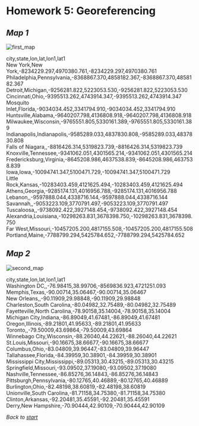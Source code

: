 # Homework 5: Georeferencing

## *Map 1*

![first_map](https://user-images.githubusercontent.com/48948770/56905188-0f914100-6aa0-11e9-9438-eef2c027280f.jpeg)

city,state,lon,lat,lon1,lat1  
New York,New York,-8234229.297,4970380.761,-8234229.297,4970380.761  
Philadelphia,Pennsylvania,-8368867.370,4858182.367,-8368867.370,4858182.367  
Detroit,Michigan,-9256281.822,5223053.530,-9256281.822,5223053.530  
Cincinnati,Ohio,-9395513.262,4743914.347,-9395513.262,4743914.347  
Mosquito Inlet,Florida,-9034034.452,3341794.910,-9034034.452,3341794.910  
Huntsville,Alabama,-9640207.798,4136808.918,-9640207.798,4136808.918  
Milwaukee,Wisconsin,-9765551.805,5330161.389,-9765551.805,5330161.389  
Indianapolis,Indianapolis,-9585289.033,4837830.808,-9585289.033,4837830.808  
Falls of Niagara,,-8816426.314,5319823.739,-8816426.314,5319823.739  
Knoxville,Tennessee,-9341062.051,4301565.214,-9341062.051,4301565.214  
Fredericksburg,Virginia,-8645208.986,4637538.839,-8645208.986,4637538.839  
Iowa,Iowa,-10094741.347,5100471.729,-10094741.347,5100471.729  
Little Rock,Kansas,-10283403.459,4121625.494,-10283403.459,4121625.494  
Athens,Georgia,-9285174.131,4016956.788,-9285174.131,4016956.788  
Lebanon,,-9597888.044,4338716.144,-9597888.044,4338716.144  
Savannah,,-9053223.109,3770791.497,-9053223.109,3770791.497  
Tuscaloosa,,-9738092.422,3927148.454,-9738092.422,3927148.454  
Alexandria,Louisiana,-10298263.831,3678398.750,-10298263.831,3678398.750  
Far West,Missouri,-10457205.200,4817155.508,-10457205.200,4817155.508  
Portland,Maine,-7788799.294,5425784.652,-7788799.294,5425784.652  

## *Map 2*

![second_map](https://user-images.githubusercontent.com/48948770/56905433-7a427c80-6aa0-11e9-8f94-997e565a87fd.jpeg)

city,state,lon,lat,lon1,lat1  
Washington DC,,-76.98415,38.99706,-8569836.923,4721251.093  
Memphis,Texas,-90.00714,35.06467,-90.00714,35.06467  
New Orleans,,-90.11909,29.98848,-90.11909,29.98848  
Charleston,South Carolina,-80.04982,32.75489,-80.04982,32.75489  
Fayetteville,North Carolina,-78.90158,35.14004,-78.90158,35.14004  
Michigan City,Indiana,-86.89049,41.67481,-86.89049,41.67481  
Oregon,Illinois,-89.21801,41.95633,-89.21801,41.95633  
Toronto,,-79.50009,43.69864,-79.50009,43.69864  
Winnebago City,Wisconsin,-88.26040,44.22621,-88.26040,44.22621  
St.Louis,Missouri,-90.16675,38.66677,-90.16675,38.66677  
Columbus,Ohio,-83.04809,39.96447,-83.04809,39.96447  
Tallahassee,Florida,-84.39959,30.38901,-84.39959,30.38901  
Mississippi City,Mississippi,-89.05313,30.43215,-89.05313,30.43215  
Springfield,Missouri,-93.09502,37.19080,-93.09502,37.19080  
Nashville,Tennessee,-86.85276,36.14843,-86.85276,36.14843  
Pittsburgh,Pennsylvania,-80.12765,40.46889,-80.12765,40.46889  
Burlington,Ohio,-82.48198,38.60819,-82.48198,38.60819  
Unionville,South Carolina,-81.71158,34.75380,-81.71158,34.75380  
Clinton,Arkansas,-92.20481,35.45591,-92.20481,35.45591  
Derry,New Hampshire,-70.90444,42.90109,-70.90444,42.90109  


_Back to [start](https://elisabethluif.github.io/)_
